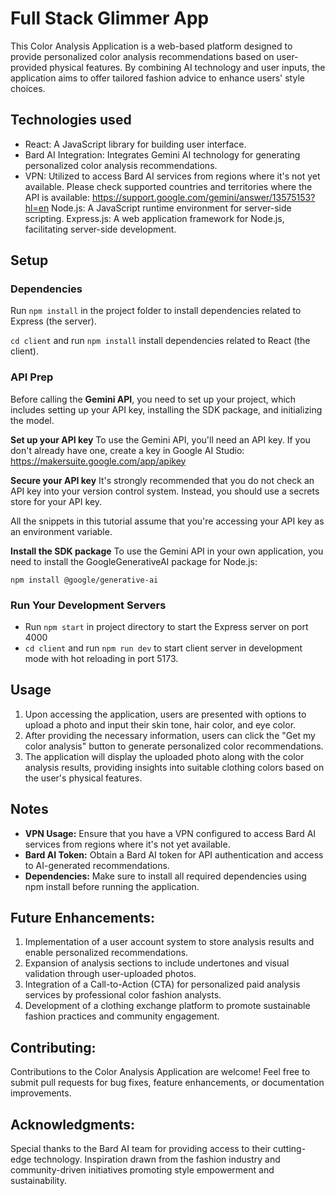 # Full Stack Glimmer App

This Color Analysis Application is a web-based platform designed to provide personalized color analysis recommendations based on user-provided physical features. By combining AI technology and user inputs, the application aims to offer tailored fashion advice to enhance users' style choices. 

## Technologies used

- React: A JavaScript library for building user interface.
- Bard AI Integration: Integrates Gemini AI technology for generating personalized color analysis recommendations.
- VPN: Utilized to access Bard AI services from regions where it's not yet available. Please check supported countries and territories where the API is available: https://support.google.com/gemini/answer/13575153?hl=en
Node.js: A JavaScript runtime environment for server-side scripting.
Express.js: A web application framework for Node.js, facilitating server-side development.

## Setup

### Dependencies

Run `npm install` in the project folder to install dependencies related to Express (the server).

`cd client` and run `npm install` install dependencies related to React (the client).


### API Prep

Before calling the **Gemini API**, you need to set up your project, which includes setting up your API key, installing the SDK package, and initializing the model.

**Set up your API key**
To use the Gemini API, you'll need an API key. If you don't already have one, create a key in Google AI Studio: https://makersuite.google.com/app/apikey

**Secure your API key**
It's strongly recommended that you do not check an API key into your version control system. Instead, you should use a secrets store for your API key.

All the snippets in this tutorial assume that you're accessing your API key as an environment variable.

**Install the SDK package**
To use the Gemini API in your own application, you need to install the GoogleGenerativeAI package for Node.js:

`npm install @google/generative-ai`

### Run Your Development Servers

- Run `npm start` in project directory to start the Express server on port 4000
- `cd client` and run `npm run dev` to start client server in development mode with hot reloading in port 5173.

## Usage

1. Upon accessing the application, users are presented with options to upload a photo and input their skin tone, hair color, and eye color.
2. After providing the necessary information, users can click the "Get my color analysis" button to generate personalized color recommendations.
3. The application will display the uploaded photo along with the color analysis results, providing insights into suitable clothing colors based on the user's physical features.

## Notes

- **VPN Usage:** Ensure that you have a VPN configured to access Bard AI services from regions where it's not yet available.
- **Bard AI Token:** Obtain a Bard AI token for API authentication and access to AI-generated recommendations.
- **Dependencies:** Make sure to install all required dependencies using npm install before running the application.

## Future Enhancements:

1. Implementation of a user account system to store analysis results and enable personalized recommendations.
2. Expansion of analysis sections to include undertones and visual validation through user-uploaded photos.
3. Integration of a Call-to-Action (CTA) for personalized paid analysis services by professional color fashion analysts.
4. Development of a clothing exchange platform to promote sustainable fashion practices and community engagement.

## Contributing:

Contributions to the Color Analysis Application are welcome! Feel free to submit pull requests for bug fixes, feature enhancements, or documentation improvements.

## Acknowledgments:

Special thanks to the Bard AI team for providing access to their cutting-edge technology.
Inspiration drawn from the fashion industry and community-driven initiatives promoting style empowerment and sustainability.